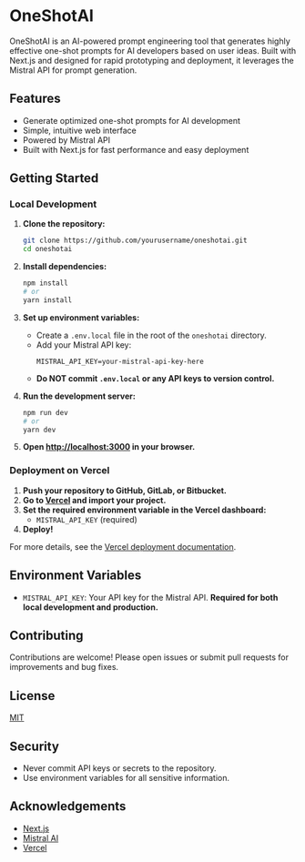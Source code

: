 # OneShotAI

OneShotAI is an AI-powered prompt engineering tool that generates highly effective one-shot prompts for AI developers based on user ideas. Built with Next.js and designed for rapid prototyping and deployment, it leverages the Mistral API for prompt generation.

## Features
- Generate optimized one-shot prompts for AI development
- Simple, intuitive web interface
- Powered by Mistral API
- Built with Next.js for fast performance and easy deployment

## Getting Started

### Local Development

1. **Clone the repository:**
   ```bash
   git clone https://github.com/yourusername/oneshotai.git
   cd oneshotai
   ```

2. **Install dependencies:**
   ```bash
   npm install
   # or
   yarn install
   ```

3. **Set up environment variables:**
   - Create a `.env.local` file in the root of the `oneshotai` directory.
   - Add your Mistral API key:
     ```env
     MISTRAL_API_KEY=your-mistral-api-key-here
     ```
   - **Do NOT commit `.env.local` or any API keys to version control.**

4. **Run the development server:**
   ```bash
   npm run dev
   # or
   yarn dev
   ```

5. **Open [http://localhost:3000](http://localhost:3000) in your browser.**

### Deployment on Vercel

1. **Push your repository to GitHub, GitLab, or Bitbucket.**
2. **Go to [Vercel](https://vercel.com/import) and import your project.**
3. **Set the required environment variable in the Vercel dashboard:**
   - `MISTRAL_API_KEY` (required)
4. **Deploy!**

For more details, see the [Vercel deployment documentation](https://nextjs.org/docs/app/building-your-application/deploying).

## Environment Variables
- `MISTRAL_API_KEY`: Your API key for the Mistral API. **Required for both local development and production.**

## Contributing
Contributions are welcome! Please open issues or submit pull requests for improvements and bug fixes.

## License
[MIT](LICENSE)

## Security
- Never commit API keys or secrets to the repository.
- Use environment variables for all sensitive information.

## Acknowledgements
- [Next.js](https://nextjs.org/)
- [Mistral AI](https://mistral.ai/)
- [Vercel](https://vercel.com/)
